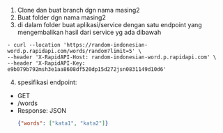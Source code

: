 


1. Clone dan buat branch dgn nama masing2
2. Buat folder dgn nama masing2
3. di dalam folder buat aplikasi/service dengan satu endpoint yang mengembalikan hasil dari service yg ada dibawah
  ```shell
  - curl --location 'https://random-indonesian-word.p.rapidapi.com/words/random?limit=5' \
  --header 'X-RapidAPI-Host: random-indonesian-word.p.rapidapi.com' \
  --header 'X-RapidAPI-Key: e9b079b792msh3e1aa8608df520dp15d272jsn0831149d10d6'
  ```
4. spesifikasi endpoint:
  - GET
  - /words
  - Response: JSON
    ```json
    {"words": ["kata1", "kata2"]}
    ```
